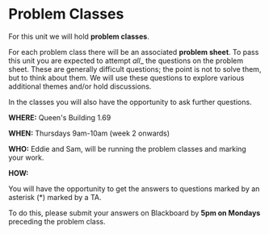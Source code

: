# Problem Classes

For this unit we will hold **problem classes**. 

For each problem class there will be an associated **problem sheet**. To pass
this unit you are expected to attempt _all__ the questions on the problem sheet.
These are generally difficult questions; the point is not to solve them, but to
think about them. We will use these questions to explore various additional
themes and/or hold discussions.

In the classes you will also have the opportunity to ask further questions.


**WHERE:** Queen's Building 1.69 

**WHEN:** Thursdays 9am-10am (week 2 onwards)

**WHO:** Eddie and Sam, will be running the problem classes and
marking your work.

**HOW:**

You will have the opportunity to get the answers to questions marked by an asterisk (*) marked by a TA.

To do this, please submit your answers on Blackboard by **5pm on Mondays** preceding the problem class.